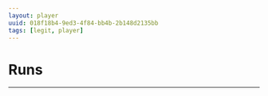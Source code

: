 ```yaml
---
layout: player
uuid: 018f18b4-9ed3-4f84-bb4b-2b148d2135bb
tags: [legit, player]
---
```


# Runs
---
